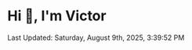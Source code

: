 <h1>Hi 👋, I'm Victor </h1>

<!--RECENT_ACTIVITY:start-->
<!--RECENT_ACTIVITY:end-->

<!--RECENT_ACTIVITY:last_update-->
Last Updated: Saturday, August 9th, 2025, 3:39:52 PM
<!--RECENT_ACTIVITY:last_update_end-->
